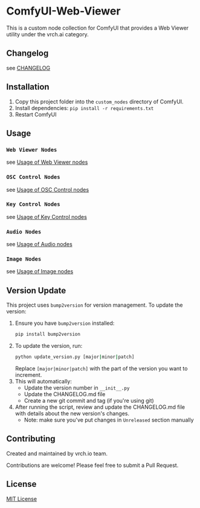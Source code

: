 # ComfyUI-Web-Viewer

This is a custom node collection for ComfyUI that provides a Web Viewer utility under the vrch.ai category.

## Changelog

see [CHANGELOG](CHANGELOG.md)

## Installation

1. Copy this project folder into the `custom_nodes` directory of ComfyUI.
2. Install dependencies: `pip install -r requirements.txt`
3. Restart ComfyUI

## Usage

### `Web Viewer Nodes`

see [Usage of Web Viewer nodes](./docs/web_viewer_nodes.md)

### `OSC Control Nodes`

see [Usage of OSC Control nodes](./docs/osc_control_nodes.md)

### `Key Control Nodes`

see [Usage of Key Control nodes](./docs/key_control_nodes.md)

### `Audio Nodes`

see [Usage of Audio nodes](./docs/audio_nodes.md)

### `Image Nodes`

see [Usage of Image nodes](./docs/image_nodes.md)

## Version Update

This project uses `bump2version` for version management. To update the version:

1. Ensure you have `bump2version` installed:
   ```bash
   pip install bump2version
   ```
2. To update the version, run:
   ```bash
   python update_version.py [major|minor|patch]
   ```
   Replace `[major|minor|patch]` with the part of the version you want to increment.
3. This will automatically:
   - Update the version number in `__init__.py`
   - Update the CHANGELOG.md file
   - Create a new git commit and tag (if you're using git)
4. After running the script, review and update the CHANGELOG.md file with details about the new version's changes.
   - Note: make sure you've put changes in `Unreleased` section manually

## Contributing

Created and maintained by vrch.io team.

Contributions are welcome! Please feel free to submit a Pull Request.

## License

[MIT License](LICENSE)